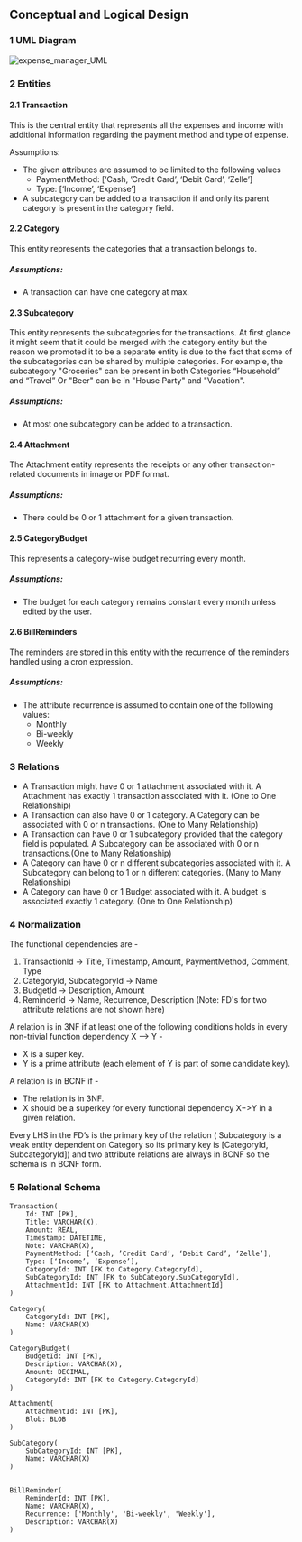 ## Conceptual and Logical Design

### 1 UML Diagram
![expense_manager_UML](https://github.com/cs411-alawini/sp24-cs411-team051-OneOOne/assets/42375666/9f29daa0-49ba-45eb-8d15-4591170f41a6)


### 2 Entities

#### 2.1 Transaction
  This is the central entity that represents all the expenses and income with additional information regarding the payment method and type of expense.
  
  Assumptions:
  - The given attributes are assumed to be limited to the following values
      - PaymentMethod: [‘Cash, ’Credit Card’, ‘Debit Card’, ‘Zelle’]
      - Type: [‘Income’, ‘Expense’]
  - A subcategory can be added to a transaction if and only its parent category is present in the category field.






#### 2.2 Category
This entity represents the categories that a transaction belongs to.

  ##### Assumptions:
  - A transaction can have one category at max.


#### 2.3 Subcategory
This entity represents the subcategories for the transactions. At first glance it might seem that it could be merged with the category entity but the reason we promoted it to be a separate entity is due to the fact that some of the subcategories can be shared by multiple categories. For example, the subcategory "Groceries" can be present in both Categories “Household” and “Travel” Or "Beer" can be in "House Party" and "Vacation".

  ##### Assumptions:
  - At most one subcategory can be added to a transaction.

#### 2.4 Attachment
The Attachment entity represents the receipts or any other transaction-related documents in image or PDF format.

  ##### Assumptions:
  - There could be 0 or 1 attachment for a given transaction.

#### 2.5 CategoryBudget
This represents a category-wise budget recurring every month.

  ##### Assumptions:
  - The budget for each category remains constant every month unless edited by the user. 

#### 2.6 BillReminders
The reminders are stored in this entity with the recurrence of the reminders handled using a cron expression.

  ##### Assumptions:
  - The attribute recurrence is assumed to contain one of the following values:
    - Monthly
    - Bi-weekly
    - Weekly
	

### 3 Relations

- A Transaction might have 0 or 1 attachment associated with it. A Attachment has exactly 1 transaction associated with it. (One to One Relationship)
- A Transaction can also have 0 or 1 category. A Category can be associated with 0 or n transactions. (One to Many Relationship)
- A Transaction can have 0 or 1 subcategory provided that the category field is populated. A Subcategory can be associated with 0 or n transactions.(One to Many Relationship)
- A Category can have 0 or n different subcategories associated with it. A Subcategory can belong to 1 or n different categories. (Many to Many Relationship)
- A Category can have 0 or 1 Budget associated with it. A budget is associated exactly 1 category. (One to One Relationship) 



### 4 Normalization
The functional dependencies are -
1. TransactionId -> Title, Timestamp, Amount,  PaymentMethod, Comment, Type
2. CategoryId, SubcategoryId -> Name
3. BudgetId -> Description, Amount
4. ReminderId -> Name, Recurrence, Description
(Note: FD's for two attribute relations are not shown here)

A relation is in 3NF if at least one of the following conditions holds in every non-trivial function dependency X –> Y -
* X is a super key.
* Y is a prime attribute (each element of Y is part of some candidate key).

A relation is in BCNF if -
* The relation is in 3NF.
* X should be a superkey for every functional dependency X−>Y in a given relation. 

Every LHS in the FD’s is the primary key of the relation ( Subcategory is a weak entity dependent on Category so its primary key is [CategoryId, SubcategoryId]) and two attribute relations are always in BCNF so the schema is in BCNF form.


### 5 Relational Schema 
```
Transaction(
	Id: INT [PK],
	Title: VARCHAR(X),
	Amount: REAL,
	Timestamp: DATETIME,
	Note: VARCHAR(X),
	PaymentMethod: [‘Cash, ’Credit Card’, ‘Debit Card’, ‘Zelle’],
	Type: [‘Income’, ‘Expense’],
	CategoryId: INT [FK to Category.CategoryId],
	SubCategoryId: INT [FK to SubCategory.SubCategoryId],
	AttachmentId: INT [FK to Attachment.AttachmentId]
)

Category(
	CategoryId: INT [PK],
	Name: VARCHAR(X)
)

CategoryBudget(
	BudgetId: INT [PK],
	Description: VARCHAR(X),
	Amount: DECIMAL,
	CategoryId: INT [FK to Category.CategoryId]
)

Attachment(
	AttachmentId: INT [PK],
	Blob: BLOB
)

SubCategory(
	SubCategoryId: INT [PK],
	Name: VARCHAR(X)
)


BillReminder(
	ReminderId: INT [PK],
	Name: VARCHAR(X),
	Recurrence: ['Monthly', 'Bi-weekly', 'Weekly'],
	Description: VARCHAR(X)
)
```


